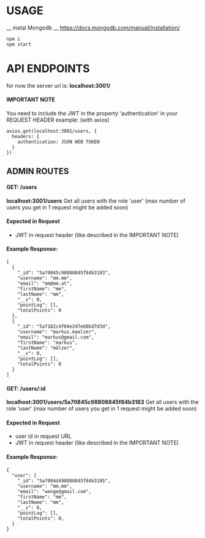 # USAGE
__ instal Mongodb __
https://docs.mongodb.com/manual/installation/
```
npm i
npm start
```

# API ENDPOINTS
for now the server url is: __localhost:3001/__

#### IMPORTANT NOTE
You need to include the JWT in the property 'authentication' in your REQUEST HEADER
example: (with axios)
```
axios.get(localhost:3001/users, {
  headers: {
    authentication: JSON WEB TOKEN
  }
})
```

## ADMIN ROUTES
#### GET: /users
__localhost:3001/users__
Get all users with the role 'user' (max number of users you get in 1 request might be added soon)
#### Expected in Request
* JWT in request header (like described in the IMPORTANT NOTE)
#### Example Response:
```
[
  {
    "_id": "5a70845c98808845f84b3183",
    "username": "mm.mm",
    "email": "mm@mm.at",
    "firstName": "mm",
    "lastName": "mm",
    "__v": 0,
    "pointLog": [],
    "totalPoints": 0
  },
  {
    "_id": "5a7182c4f04e2d7e68bd7d3d",
    "username": "markus.maelzer",
    "email": "markus@gmail.com",
    "firstName": "markus",
    "lastName": "mälzer",
    "__v": 0,
    "pointLog": [],
    "totalPoints": 0
  }
]
```

#### GET: /users/:id
__localhost:3001/users/5a70845c98808845f84b3183__
Get all users with the role 'user' (max number of users you get in 1 request might be added soon)
#### Expected in Request
* user id in request URL
* JWT in request header (like described in the IMPORTANT NOTE)
#### Example Response:
```
{
  "user": {
    "_id": "5a7084d498808845f84b3185",
    "username": "mm.mm",
    "email": "wenge@gmail.com",
    "firstName": "mm",
    "lastName": "mm",
    "__v": 0,
    "pointLog": [],
    "totalPoints": 0,
  }
}
```
